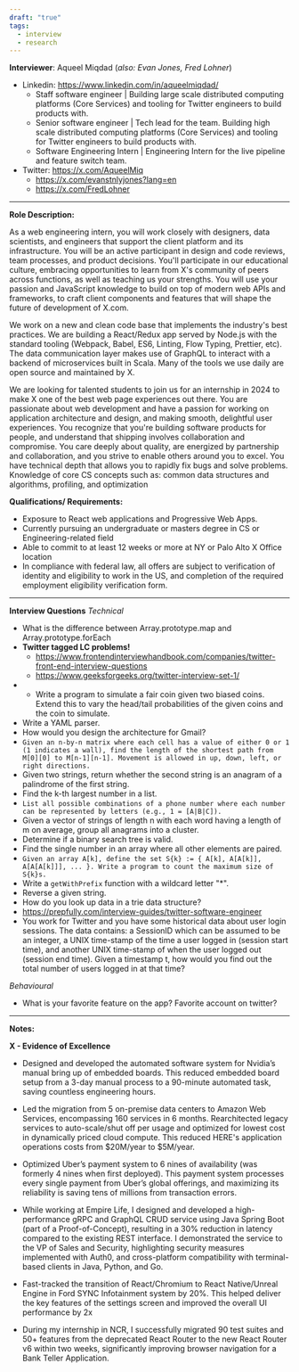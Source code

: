 ```yaml
---
draft: "true"
tags:
  - interview
  - research
---
```

**Interviewer**: Aqueel Miqdad (*also: Evan Jones, Fred Lohner*)
- Linkedin: https://www.linkedin.com/in/aqueelmiqdad/
	- Staff software engineer | Building large scale distributed computing platforms (Core Services) and tooling for Twitter engineers to build products with.
	- Senior software engineer | Tech lead for the team. Building high scale distributed computing platforms (Core Services) and tooling for Twitter engineers to build products with.
	- Software Engineering Intern | Engineering Intern for the live pipeline and feature switch team.
- Twitter: https://x.com/AqueelMiq
	- https://x.com/evanstnlyjones?lang=en
	- https://x.com/FredLohner

---
**Role Description:**

As a web engineering intern, you will work closely with designers, data scientists, and engineers that support the client platform and its infrastructure. You will be an active participant in design and code reviews, team processes, and product decisions. You'll participate in our educational culture, embracing opportunities to learn from X's community of peers across functions, as well as teaching us your strengths. You will use your passion and JavaScript knowledge to build on top of modern web APIs and frameworks, to craft client components and features that will shape the future of development of X.com.

We work on a new and clean code base that implements the industry's best practices. We are building a React/Redux app served by Node.js with the standard tooling (Webpack, Babel, ES6, Linting, Flow Typing, Prettier, etc). The data communication layer makes use of GraphQL to interact with a backend of microservices built in Scala. Many of the tools we use daily are open source and maintained by X.

We are looking for talented students to join us for an internship in 2024 to make X one of the best web page experiences out there. You are passionate about web development and have a passion for working on application architecture and design, and making smooth, delightful user experiences. You recognize that you're building software products for people, and understand that shipping involves collaboration and compromise. You care deeply about quality, are energized by partnership and collaboration, and you strive to enable others around you to excel. You have technical depth that allows you to rapidly fix bugs and solve problems. Knowledge of core CS concepts such as: common data structures and algorithms, profiling, and optimization

**Qualifications/ Requirements:**  
- Exposure to React web applications and Progressive Web Apps.  
- Currently pursuing an undergraduate or masters degree in CS or Engineering-related field  
- Able to commit to at least 12 weeks or more at NY or Palo Alto X Office location  
- In compliance with federal law, all offers are subject to verification of identity and eligibility to work in the US, and completion of the required employment eligibility verification form.

---
**Interview Questions**
*Technical*
- What is the difference between Array.prototype.map and Array.prototype.forEach
- **Twitter tagged LC problems!**
	- https://www.frontendinterviewhandbook.com/companies/twitter-front-end-interview-questions
	- https://www.geeksforgeeks.org/twitter-interview-set-1/
- - Write a program to simulate a fair coin given two biased coins. Extend this to vary the head/tail probabilities of the given coins and the coin to simulate.
- Write a YAML parser.
- How would you design the architecture for Gmail?
- `Given an n-by-n matrix where each cell has a value of either 0 or 1 (1 indicates a wall), find the length of the shortest path from M[0][0] to M[n-1][n-1]. Movement is allowed in up, down, left, or right directions.`
- Given two strings, return whether the second string is an anagram of a palindrome of the first string.
- Find the k-th largest number in a list.
- `List all possible combinations of a phone number where each number can be represented by letters (e.g., 1 = [A|B|C]).`
- Given a vector of strings of length n with each word having a length of m on average, group all anagrams into a cluster.
- Determine if a binary search tree is valid.
- Find the single number in an array where all other elements are paired.
- `Given an array A[k], define the set S{k} := { A[k], A[A[k]], A[A[A[k]]], ... }. Write a program to count the maximum size of S{k}s.`
- Write a `getWithPrefix` function with a wildcard letter "*".
- Reverse a given string.
- How do you look up data in a trie data structure?
- https://prepfully.com/interview-guides/twitter-software-engineer
- You work for Twitter and you have some historical data about user login sessions. The data contains: a SessionID which can be assumed to be an integer, a UNIX time-stamp of the time a user logged in (session start time), and another UNIX time-stamp of when the user logged out (session end time).  Given a timestamp t, how would you find out the total number of users logged in at that time?

*Behavioural*
- What is your favorite feature on the app? Favorite account on twitter?

---
**Notes:**

**X - Evidence of Excellence**

- Designed and developed the automated software system for Nvidia’s manual bring up of embedded boards. This reduced embedded board setup from a 3-day manual process to a 90-minute automated task, saving countless engineering hours.
- Led the migration from 5 on-premise data centers to Amazon Web Services, encompassing 160 services in 6 months. Rearchitected legacy services to auto-scale/shut off per usage and optimized for lowest cost in dynamically priced cloud compute. This reduced HERE's application operations costs from $20M/year to $5M/year.
- Optimized Uber’s payment system to 6 nines of availability (was formerly 4 nines when first deployed). This payment system processes every single payment from Uber’s global offerings, and maximizing its reliability is saving tens of millions from transaction errors.

- While working at Empire Life, I designed and developed a high-performance gRPC and GraphQL CRUD service using Java Spring Boot (part of a Proof-of-Concept), resulting in a 30% reduction in latency compared to the existing REST interface. I demonstrated the service to the VP of Sales and Security, highlighting security measures implemented with Auth0, and cross-platform compatibility with terminal-based clients in Java, Python, and Go.
- Fast-tracked the transition of React/Chromium to React Native/Unreal Engine in Ford SYNC Infotainment system by 20%. This helped deliver the key features of the settings screen and improved the overall UI performance by 2x
- During my internship in NCR, I successfully migrated 90 test suites and 50+ features from the deprecated React Router to the new React Router v6 within two weeks, significantly improving browser navigation for a Bank Teller Application.
